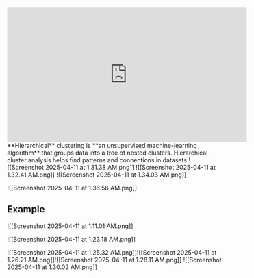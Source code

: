 <iframe width="560" height="315" src="https://www.youtube.com/embed/YR5LEutgl1Q?si=dOGdghLjSKFjY7gA" title="YouTube video player" frameborder="0" allow="accelerometer; autoplay; clipboard-write; encrypted-media; gyroscope; picture-in-picture; web-share" referrerpolicy="strict-origin-when-cross-origin" allowfullscreen></iframe>
**Hierarchical** clustering is **an unsupervised machine-learning algorithm** that groups data into a tree of nested clusters. Hierarchical cluster analysis helps find patterns and connections in datasets.![[Screenshot 2025-04-11 at 1.31.38 AM.png]]
![[Screenshot 2025-04-11 at 1.32.41 AM.png]]
![[Screenshot 2025-04-11 at 1.34.03 AM.png]]

![[Screenshot 2025-04-11 at 1.36.56 AM.png]]
## Example

![[Screenshot 2025-04-11 at 1.11.01 AM.png]]

![[Screenshot 2025-04-11 at 1.23.18 AM.png]]

![[Screenshot 2025-04-11 at 1.25.32 AM.png]]![[Screenshot 2025-04-11 at 1.26.21 AM.png]]![[Screenshot 2025-04-11 at 1.28.11 AM.png]]
![[Screenshot 2025-04-11 at 1.30.02 AM.png]]